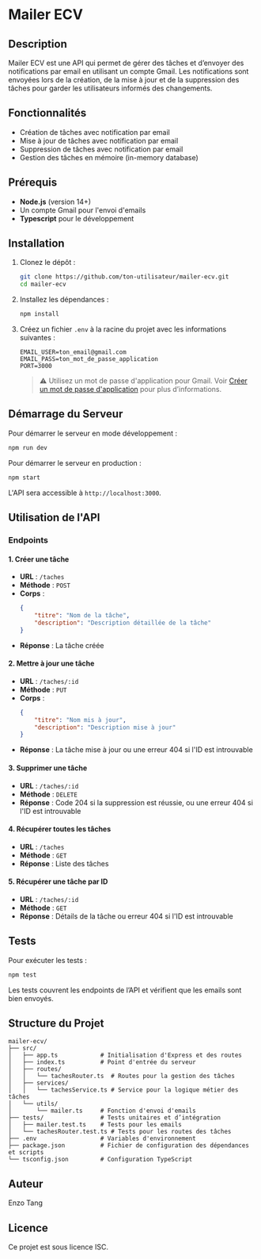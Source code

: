 # Mailer ECV

## Description

Mailer ECV est une API qui permet de gérer des tâches et d’envoyer des notifications par email en utilisant un compte Gmail. Les notifications sont envoyées lors de la création, de la mise à jour et de la suppression des tâches pour garder les utilisateurs informés des changements.

## Fonctionnalités

-   Création de tâches avec notification par email
-   Mise à jour de tâches avec notification par email
-   Suppression de tâches avec notification par email
-   Gestion des tâches en mémoire (in-memory database)

## Prérequis

-   **Node.js** (version 14+)
-   Un compte Gmail pour l'envoi d'emails
-   **Typescript** pour le développement

## Installation

1. Clonez le dépôt :

    ```bash
    git clone https://github.com/ton-utilisateur/mailer-ecv.git
    cd mailer-ecv
    ```

2. Installez les dépendances :

    ```bash
    npm install
    ```

3. Créez un fichier `.env` à la racine du projet avec les informations suivantes :

    ```plaintext
    EMAIL_USER=ton_email@gmail.com
    EMAIL_PASS=ton_mot_de_passe_application
    PORT=3000
    ```

    > ⚠️ Utilisez un mot de passe d'application pour Gmail. Voir [Créer un mot de passe d&#39;application](https://support.google.com/mail/answer/185833?hl=fr) pour plus d’informations.

## Démarrage du Serveur

Pour démarrer le serveur en mode développement :

```bash
npm run dev
```

Pour démarrer le serveur en production :

```bash
npm start
```

L'API sera accessible à `http://localhost:3000`.

## Utilisation de l'API

### Endpoints

#### 1. Créer une tâche

-   **URL** : `/taches`
-   **Méthode** : `POST`
-   **Corps** :
    ```json
    {
        "titre": "Nom de la tâche",
        "description": "Description détaillée de la tâche"
    }
    ```
-   **Réponse** : La tâche créée

#### 2. Mettre à jour une tâche

-   **URL** : `/taches/:id`
-   **Méthode** : `PUT`
-   **Corps** :
    ```json
    {
        "titre": "Nom mis à jour",
        "description": "Description mise à jour"
    }
    ```
-   **Réponse** : La tâche mise à jour ou une erreur 404 si l'ID est introuvable

#### 3. Supprimer une tâche

-   **URL** : `/taches/:id`
-   **Méthode** : `DELETE`
-   **Réponse** : Code 204 si la suppression est réussie, ou une erreur 404 si l'ID est introuvable

#### 4. Récupérer toutes les tâches

-   **URL** : `/taches`
-   **Méthode** : `GET`
-   **Réponse** : Liste des tâches

#### 5. Récupérer une tâche par ID

-   **URL** : `/taches/:id`
-   **Méthode** : `GET`
-   **Réponse** : Détails de la tâche ou erreur 404 si l'ID est introuvable

## Tests

Pour exécuter les tests :

```bash
npm test
```

Les tests couvrent les endpoints de l’API et vérifient que les emails sont bien envoyés.

## Structure du Projet

```
mailer-ecv/
├── src/
│   ├── app.ts            # Initialisation d'Express et des routes
│   ├── index.ts          # Point d'entrée du serveur
│   ├── routes/
│   │   └── tachesRouter.ts  # Routes pour la gestion des tâches
│   ├── services/
│   │   └── tachesService.ts # Service pour la logique métier des tâches
│   └── utils/
│       └── mailer.ts     # Fonction d'envoi d'emails
├── tests/                # Tests unitaires et d’intégration
│   ├── mailer.test.ts    # Tests pour les emails
│   └── tachesRouter.test.ts # Tests pour les routes des tâches
├── .env                  # Variables d'environnement
├── package.json          # Fichier de configuration des dépendances et scripts
└── tsconfig.json         # Configuration TypeScript
```

## Auteur

Enzo Tang

## Licence

Ce projet est sous licence ISC.
